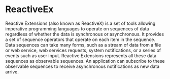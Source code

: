 # ReactiveEx
Reactive Extensions (also known as ReactiveX) is a set of tools allowing imperative programming languages to operate on sequences of data regardless of whether the data is synchronous or asynchronous. It provides a set of sequence operators that operate on each item in the sequence.
Data sequences can take many forms, such as a stream of data from a file or web service, web services requests, system notifications, or a series of events such as user input. 
Reactive Extensions represents all these data sequences as observable sequences. An application can subscribe to these observable sequences to receive asynchronous notifications as new data arrive.
